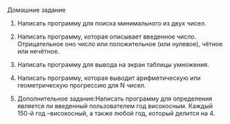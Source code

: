 
Домашние задание

1) Написать программу для поиска минимального из двух чисел.

2) Написать программу, которая описывает введенное число. Отрицательное оно число или положительное (или нулевое), чётное или нечётное.

3) Написать программу для вывода на экран таблицы умножения.

4) Написать программу, которая выводит арифметическую или геометрическую прогрессию для N чисел.

5) Дополнительное задание:Написать программу для определения является ли введенный пользователем год високосным. Каждый 150-й год –високосный, а также любой год, который делится на 4.
